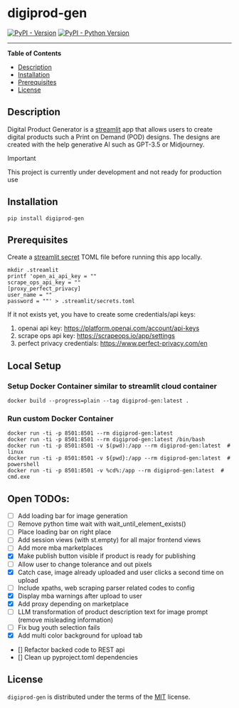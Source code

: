 # digiprod-gen

[![PyPI - Version](https://img.shields.io/pypi/v/digiprod-gen.svg)](https://pypi.org/project/digiprod-gen)
[![PyPI - Python Version](https://img.shields.io/pypi/pyversions/digiprod-gen.svg)](https://pypi.org/project/digiprod-gen)

-----

**Table of Contents**

- [Description](#description)
- [Installation](#installation)
- [Prerequisites](#prerequisites)
- [License](#license)

## Description
Digital Product Generator is a [streamlit](https://streamlit.io) app that allows users to create digital products such a Print on Demand (POD) designs.
The designs are created with the help generative AI such as GPT-3.5 or Midjourney.

> [!IMPORTANT]  
> This project is currently under development and not ready for production use

## Installation

```console
pip install digiprod-gen
```

## Prerequisites
Create a [streamlit secret](https://docs.streamlit.io/streamlit-community-cloud/get-started/deploy-an-app/connect-to-data-sources/secrets-management) TOML file before running this app locally.
```console
mkdir .streamlit
printf 'open_ai_api_key = ""
scrape_ops_api_key = ""
[proxy_perfect_privacy]
user_name = ""
password = ""' > .streamlit/secrets.toml
```
If it not exists yet, you have to create some credentials/api keys:
1. openai api key: https://platform.openai.com/account/api-keys
2. scrape ops api key: https://scrapeops.io/app/settings
3. perfect privacy credentials: https://www.perfect-privacy.com/en

## Local Setup
### Setup Docker Container similar to streamlit cloud container
```console
docker build --progress=plain --tag digiprod-gen:latest .
```

### Run custom Docker Container

```console
docker run -ti -p 8501:8501 --rm digiprod-gen:latest
docker run -ti -p 8501:8501 --rm digiprod-gen:latest /bin/bash
docker run -ti -p 8501:8501 -v $(pwd):/app --rm digiprod-gen:latest  # linux
docker run -ti -p 8501:8501 -v ${pwd}:/app --rm digiprod-gen:latest  # powershell
docker run -ti -p 8501:8501 -v %cd%:/app --rm digiprod-gen:latest  # cmd.exe
```


## Open TODOs:

- [ ] Add loading bar for image generation
- [ ] Remove python time wait with wait_until_element_exists()
- [ ] Place loading bar on right place
- [ ] Add session views (with st.empty) for all major frontend views
- [ ] Add more mba marketplaces
- [x] Make publish button visible if product is ready for publishing
- [ ] Allow user to change tolerance and out pixels
- [x] Catch case, image already uploaded and user clicks a second time on upload
- [ ] Include xpaths, web scraping parser related codes to config
- [x] Display mba warnings  after upload to user
- [x] Add proxy depending on marketplace
- [ ] LLM transformation of product description text for image prompt (remove misleading information)
- [ ] Fix bug youth selection fails
- [x] Add multi color background for upload tab
- [] Refactor backed code to REST api
- [] Clean up pyproject.toml dependencies

## License

`digiprod-gen` is distributed under the terms of the [MIT](https://spdx.org/licenses/MIT.html) license.
